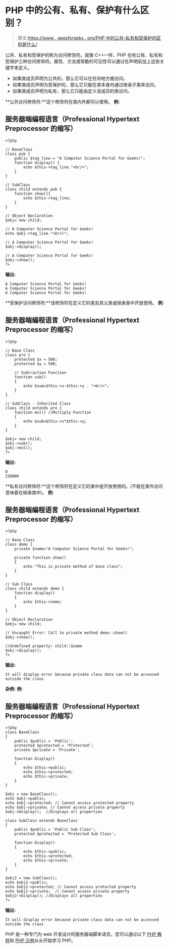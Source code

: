 # PHP 中的公有、私有、保护有什么区别？

> 原文:[https://www . geesforgeks . org/PHP 中的公共-私有和受保护的区别是什么/](https://www.geeksforgeeks.org/what-is-the-difference-between-public-private-and-protected-in-php/)

公共、私有和受保护的称为访问修饰符。就像 C++一样，PHP 也有公有、私有和受保护三种访问修饰符。属性、方法或常数的可见性可以通过在声明前加上这些关键字来定义。

*   如果类成员声明为公共的，那么它可以在任何地方被访问。
*   如果类成员声明为受保护的，那么它只能在类本身内通过继承子类来访问。
*   如果类成员声明为私有，那么它只能由定义该成员的类访问。

**公共访问修饰符:**这个修饰符在类内外都可以使用。
**例:**

## 服务器端编程语言（Professional Hypertext Preprocessor 的缩写）

```
<?php

// BaseClass
class pub {
    public $tag_line = "A Computer Science Portal for Geeks!";
    function display() {
        echo $this->tag_line."<br/>";
    }
}

// SubClass
class child extends pub {
    function show(){
        echo $this->tag_line;
    }
}

// Object Declaration
$obj= new child;

// A Computer Science Portal for Geeks!
echo $obj->tag_line."<br/>";

// A Computer Science Portal for Geeks!
$obj->display();

// A Computer Science Portal for Geeks!
$obj->show();
?>
```

**输出:**

```
A Computer Science Portal for Geeks!
A Computer Science Portal for Geeks!
A Computer Science Portal for Geeks!
```

**受保护访问修饰符:**该修饰符在定义它的类及其父类或继承类中开放使用。
**例:**

## 服务器端编程语言（Professional Hypertext Preprocessor 的缩写）

```
<?php

// Base Class
class pro {
    protected $x = 500;
    protected $y = 500;

    // Subtraction Function
    function sub()
    {
        echo $sum=$this->x-$this->y . "<br/>";
    }    
}

// SubClass - Inherited Class
class child extends pro {
    function mul() //Multiply Function
    {
        echo $sub=$this->x*$this->y;
    }
}

$obj= new child;
$obj->sub();
$obj->mul();
?>
```

**输出:**

```
0
250000
```

**私有访问修饰符:**这个修饰符在定义它的类中是开放使用的。(不能在类外访问意味着在继承类中)。
**例:**

## 服务器端编程语言（Professional Hypertext Preprocessor 的缩写）

```
<?php

// Base Class
class demo {
    private $name="A Computer Science Portal for Geeks!";

    private function show()
    {
        echo "This is private method of base class";
    }
}

// Sub Class
class child extends demo {
    function display()
    {
        echo $this->name;
    }
}

// Object Declaration
$obj= new child;

// Uncaught Error: Call to private method demo::show()
$obj->show();

//Undefined property: child::$name
$obj->display();
?>
```

**输出:**

```
It will display error because private class data can not be accessed outside the class
```

**杂例:**
**例:**

## 服务器端编程语言（Professional Hypertext Preprocessor 的缩写）

```
<?php
class BaseClass
{
    public $public = 'Public';
    protected $protected = 'Protected';
    private $private = 'Private';

    function Display()
    {
        echo $this->public;
        echo $this->protected;
        echo $this->private;
    }
}

$obj = new BaseClass();
echo $obj->public;
echo $obj->protected; // Cannot access protected property
echo $obj->private; // Cannot access private property
$obj->Display();  //Displays all properties

class SubClass extends BaseClass
{
    public $public = 'Public Sub Class';
    protected $protected = 'Protected Sub Class';

    function Display()
    {
        echo $this->public;
        echo $this->protected;
        echo $this->private;
    }
}

$obj2 = new SubClass();
echo $obj2->public;
echo $obj2->protected; // Cannot access protected property
echo $obj2->private;  // Cannot access private property
$obj2->Display(); //Displays all properties
?>
```

**输出:**

```
It will display error because private class data can not be accessed outside the class
```

PHP 是一种专门为 web 开发设计的服务器端脚本语言。您可以通过以下 [PHP 教程](https://www.geeksforgeeks.org/php-tutorials/)和 [PHP 示例](https://www.geeksforgeeks.org/php-examples/)从头开始学习 PHP。